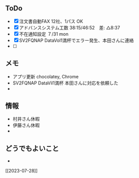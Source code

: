 ## ToDo
- [x] 注文書自動FAX 12社、1パス OK
- [x] アドバンスシステム工数 38:15/46:52　差: △8:37
- [x] 不在通知設定 ７/31 mon
- [x] SV2FQNAP DataVol1満杯でエラー発生、本田さんに連絡
- [ ] 


## メモ
- アプリ更新 chocolatey, Chrome
- SV2FQNAP DataVil1満杯 本田さんに対応を依頼した
- 


## 情報
- 村井さん休暇
- 伊藤さん休暇
- 


## どうでもよいこと
- 


[[2023-07-28]]

